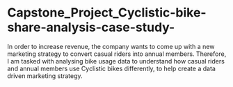 # Capstone_Project_Cyclistic-bike-share-analysis-case-study-
In order to increase revenue, the company wants to come up with a new marketing strategy to convert casual riders into annual members. Therefore, I am tasked with analysing bike usage data to understand how casual riders and annual members use Cyclistic bikes differently, to help create a data driven marketing strategy.
